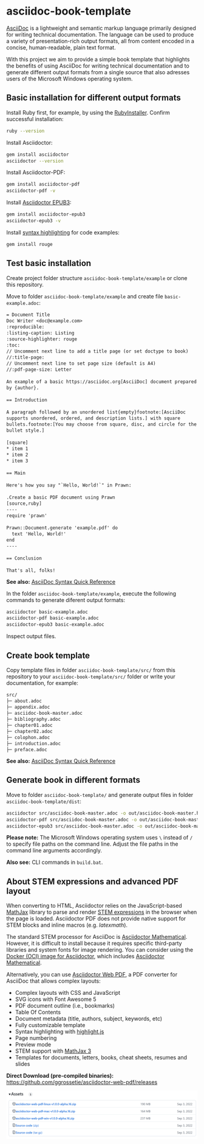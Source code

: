 # asciidoc-book-template


[AsciiDoc](https://docs.asciidoctor.org/asciidoc/latest/) is a lightweight and semantic markup language primarily designed for writing technical documentation. The language can be used to produce a variety of presentation-rich output formats, all from content encoded in a concise, human-readable, plain text format.

With this project we aim to provide a simple book template that highlights the benefits of using AsciiDoc for writing technical documentation and to generate different output formats from a single source that also adresses users of the Microsoft Windows operating system. 

## Basic installation for different output formats

Install Ruby first, for example, by using the [RubyInstaller](https://rubyinstaller.org/downloads/). Confirm successful installation:

```bash
ruby --version
```

Install Asciidoctor:

```bash
gem install asciidoctor
asciidoctor --version
```

Install Asciidoctor-PDF:

```bash
gem install asciidoctor-pdf
asciidoctor-pdf -v
```

Install [Asciidoctor EPUB3](https://docs.asciidoctor.org/epub3-converter/latest/#install-the-published-gem):

```bash
gem install asciidoctor-epub3
asciidoctor-epub3 -v
```

Install [syntax highlighting](https://docs.asciidoctor.org/pdf-converter/latest/syntax-highlighting/) for code examples:

```bash
gem install rouge
```

<!--


Install rendering for [STEM](https://docs.asciidoctor.org/pdf-converter/latest/stem/) expressions:

```bash
gem install asciidoctor-mathematical
```

**Please note:** When converting to HTML, Asciidoctor relies on the JavaScript-based MathJax library to parse and render the STEM expressions in the browser when the page is loaded. Asciidoctor PDF does not provide native support for STEM blocks and inline macros (i.e., asciimath and latexmath). Therefore, we use ...



```
gem install asciidoctor-texnical
```

-->

## Test basic installation

Create project folder structure ``asciidoc-book-template/example`` or clone this repository.

Move to folder ``asciidoc-book-template/example`` and create file ``basic-example.adoc``:

```asciidoc
= Document Title
Doc Writer <doc@example.com>
:reproducible:
:listing-caption: Listing
:source-highlighter: rouge
:toc:
// Uncomment next line to add a title page (or set doctype to book)
//:title-page:
// Uncomment next line to set page size (default is A4)
//:pdf-page-size: Letter

An example of a basic https://asciidoc.org[AsciiDoc] document prepared by {author}.

== Introduction

A paragraph followed by an unordered list{empty}footnote:[AsciiDoc supports unordered, ordered, and description lists.] with square bullets.footnote:[You may choose from square, disc, and circle for the bullet style.]

[square]
* item 1
* item 2
* item 3

== Main

Here's how you say "`Hello, World!`" in Prawn:

.Create a basic PDF document using Prawn
[source,ruby]
----
require 'prawn'

Prawn::Document.generate 'example.pdf' do
  text 'Hello, World!'
end
----

== Conclusion

That's all, folks!
```

**See also:** [AsciiDoc Syntax Quick Reference](https://docs.asciidoctor.org/asciidoc/latest/syntax-quick-reference/)

In the folder ``asciidoc-book-template/example``, execute the following commands to generate diferent output formats:

```bash
asciidoctor basic-example.adoc  
asciidoctor-pdf basic-example.adoc  
asciidoctor-epub3 basic-example.adoc  
```

Inspect output files.

## Create book template

Copy template files in folder ``asciidoc-book-template/src/`` from this repository to your ``asciidoc-book-template/src/`` folder or write your documentation, for example:

```
src/
├─ about.adoc 
├─ appendix.adoc 
├─ asciidoc-book-master.adoc 
├─ bibliography.adoc 
├─ chapter01.adoc 
├─ chapter02.adoc 
├─ colophon.adoc 
├─ introduction.adoc 
├─ preface.adoc
```

**See also:** [AsciiDoc Syntax Quick Reference](https://docs.asciidoctor.org/asciidoc/latest/syntax-quick-reference/)

## Generate book in different formats

Move to folder ``asciidoc-book-template/`` and generate output files in folder ``asciidoc-book-template/dist``:

```bash
asciidoctor src/asciidoc-book-master.adoc -o out/asciidoc-book-master.html
asciidoctor-pdf src/asciidoc-book-master.adoc -o out/asciidoc-book-master.pdf
asciidoctor-epub3 src/asciidoc-book-master.adoc -o out/asciidoc-book-master.epub
```

**Please note:** The Microsoft Windows operating system uses ``\`` instead of ``/`` to specify file paths on the command line. Adjust the file paths in the command line arguments accordingly.

**Also see:** CLI commands in ``build.bat``.

## About STEM expressions and advanced PDF layout

When converting to HTML, Asciidoctor relies on the JavaScript-based [MathJax](https://www.mathjax.org/) library to parse and render [STEM expressions](https://docs.asciidoctor.org/pdf-converter/latest/stem/) in the browser when the page is loaded. Asciidoctor PDF does not provide native support for STEM blocks and inline macros (e.g. *latexmath*). 

The standard STEM processor for AsciiDoc is [Asciidoctor Mathematical](https://github.com/asciidoctor/asciidoctor-mathematical). However, it is difficult to install because it requires specific third-party libraries and system fonts for image rendering. You can consider using the [Docker (OCI) image for Asciidoctor](https://github.com/asciidoctor/docker-asciidoctor), which includes [Asciidoctor Mathematical](https://github.com/asciidoctor/asciidoctor-mathematical).

Alternatively, you can use [Asciidoctor Web PDF](https://github.com/ggrossetie/asciidoctor-web-pdf), a PDF converter for AsciiDoc that allows complex layouts:

- Complex layouts with CSS and JavaScript
- SVG icons with Font Awesome 5
- PDF document outline (i.e., bookmarks)
- Table Of Contents
- Document metadata (title, authors, subject, keywords, etc)
- Fully customizable template
- Syntax highlighting with [highlight.js](https://highlightjs.org/)
- Page numbering
- Preview mode
- STEM support with [MathJax 3](https://www.mathjax.org/)
- Templates for documents, letters, books, cheat sheets, resumes and slides

**Direct Download (pre-compiled binaries):** https://github.com/ggrossetie/asciidoctor-web-pdf/releases

![alt text](img/image.png)



<!--
**Please note:** To render STEM expressions for PDF output, use the flag ``-r asciidoctor-mathematical``:

```bash
asciidoctor-pdf -r asciidoctor-mathematical src/asciidoc-book-master.adoc -o out/asciidoc-book-master.pdf
```
It [fails to built](https://github.com/asciidoctor/asciidoctor-mathematical/issues/121) on the Microsoft Windows operating system



Generate output with custom layout with [Asciidoctor Web PDF](https://github.com/ggrossetie/asciidoctor-web-pdf), a PDF converter for AsciiDoc that allows complex layouts to be defined with CSS and JavaScript.

**Also see:** Contents of folder ``tools/`` 

**Please note:** The file ``build.bat`` expects an unzipped installation in `/tools/asciidoctor-web-pdf-win-v1.0.0-alpha.16/`


## Optional extensions

Install automatic hyphenation, if needed:
```
gem install text-hyphen
```


-->

